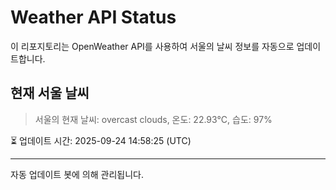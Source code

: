 
# Weather API Status

이 리포지토리는 OpenWeather API를 사용하여 서울의 날씨 정보를 자동으로 업데이트합니다.

## 현재 서울 날씨
> 서울의 현재 날씨: overcast clouds, 온도: 22.93°C, 습도: 97%

⏳ 업데이트 시간: 2025-09-24 14:58:25 (UTC)

---
자동 업데이트 봇에 의해 관리됩니다.
